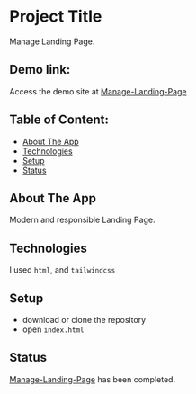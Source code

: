 # Project Title

Manage Landing Page.

## Demo link:

Access the demo site at [Manage-Landing-Page](https://manage-devaandrew.netlify.app)

## Table of Content:

- [About The App](#about-the-app)
- [Technologies](#technologies)
- [Setup](#setup)
- [Status](#status)

## About The App

Modern and responsible Landing Page.

## Technologies

I used `html`, and `tailwindcss`

## Setup

- download or clone the repository
- open `index.html`

## Status

[Manage-Landing-Page](https://manage-devaandrew.netlify.app) has been completed.
